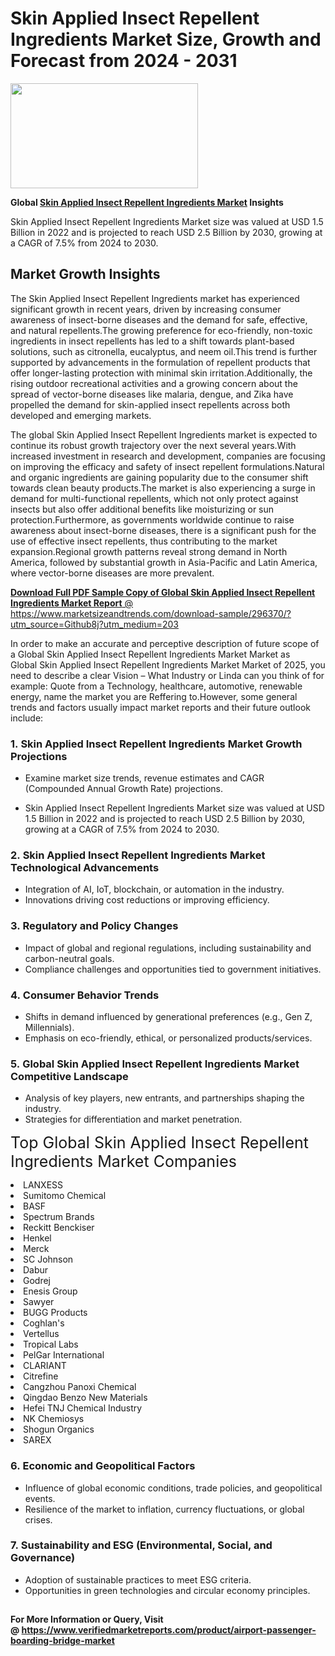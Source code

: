 <H1>Skin Applied Insect Repellent Ingredients Market Size, Growth and Forecast from 2024 - 2031</H1><img class="aligncenter size-medium wp-image-584254" src="https://thirdeyenews.in/wp-content/uploads/2024/09/Global-Market-Research-300x168.jpeg" alt="" width="300" height="168" /><p><strong>Global&nbsp;<a href="https://www.marketsizeandtrends.com/download-sample/296370/?utm_source=Github8j?utm_medium=203">Skin Applied Insect Repellent Ingredients Market</a> Insights</strong></p><p>Skin Applied Insect Repellent Ingredients Market size was valued at USD 1.5 Billion in 2022 and is projected to reach USD 2.5 Billion by 2030, growing at a CAGR of 7.5% from 2024 to 2030.</p><p><h2>Market Growth Insights</h2> <p>The Skin Applied Insect Repellent Ingredients market has experienced significant growth in recent years, driven by increasing consumer awareness of insect-borne diseases and the demand for safe, effective, and natural repellents.The growing preference for eco-friendly, non-toxic ingredients in insect repellents has led to a shift towards plant-based solutions, such as citronella, eucalyptus, and neem oil.This trend is further supported by advancements in the formulation of repellent products that offer longer-lasting protection with minimal skin irritation.Additionally, the rising outdoor recreational activities and a growing concern about the spread of vector-borne diseases like malaria, dengue, and Zika have propelled the demand for skin-applied insect repellents across both developed and emerging markets.</p> <p><a href="#"></a></p> <p>The global Skin Applied Insect Repellent Ingredients market is expected to continue its robust growth trajectory over the next several years.With increased investment in research and development, companies are focusing on improving the efficacy and safety of insect repellent formulations.Natural and organic ingredients are gaining popularity due to the consumer shift towards clean beauty products.The market is also experiencing a surge in demand for multi-functional repellents, which not only protect against insects but also offer additional benefits like moisturizing or sun protection.Furthermore, as governments worldwide continue to raise awareness about insect-borne diseases, there is a significant push for the use of effective insect repellents, thus contributing to the market expansion.Regional growth patterns reveal strong demand in North America, followed by substantial growth in Asia-Pacific and Latin America, where vector-borne diseases are more prevalent.<p><a href="#"></p><p><span class=""><strong>Download Full PDF Sample Copy of Global Skin Applied Insect Repellent Ingredients Market Report</strong> @ <a href="https://www.marketsizeandtrends.com/download-sample/296370/?utm_source=Github8j?utm_medium=203" target="_blank">https://www.marketsizeandtrends.com/download-sample/296370/?utm_source=Github8j?utm_medium=203</a></span></p><p>In order to make an accurate and perceptive description of future scope of a Global&nbsp;Skin Applied Insect Repellent Ingredients Market Market as Global&nbsp;Skin Applied Insect Repellent Ingredients Market Market of 2025, you need to describe a clear Vision &ndash; What Industry or Linda can you think of for example: Quote from a Technology, healthcare, automotive, renewable energy, name the market you are Reffering to.However, some general trends and factors usually impact market reports and their future outlook include:</p><h3>1.&nbsp;<strong>Skin Applied Insect Repellent Ingredients Market Growth Projections</strong></h3><ul><li>Examine market size trends, revenue estimates and CAGR (Compounded Annual Growth Rate) projections.</li><li><p>Skin Applied Insect Repellent Ingredients Market size was valued at USD 1.5 Billion in 2022 and is projected to reach USD 2.5 Billion by 2030, growing at a CAGR of 7.5% from 2024 to 2030.</p></li></ul><h3>2.&nbsp;<strong>Skin Applied Insect Repellent Ingredients Market Technological Advancements</strong></h3><ul><li>Integration of AI, IoT, blockchain, or automation in the industry.</li><li>Innovations driving cost reductions or improving efficiency.</li></ul><h3>3.&nbsp;<strong>Regulatory and Policy Changes</strong></h3><ul><li>Impact of global and regional regulations, including sustainability and carbon-neutral goals.</li><li>Compliance challenges and opportunities tied to government initiatives.</li></ul><h3>4.&nbsp;<strong>Consumer Behavior Trends</strong></h3><ul><li>Shifts in demand influenced by generational preferences (e.g., Gen Z, Millennials).</li><li>Emphasis on eco-friendly, ethical, or personalized products/services.</li></ul><h3>5.&nbsp;<strong>Global Skin Applied Insect Repellent Ingredients Market Competitive Landscape</strong></h3><ul><li>Analysis of key players, new entrants, and partnerships shaping the industry.</li><li>Strategies for differentiation and market penetration.</li></ul><p data-pm-slice="1 1 []"><span style="color: inherit; font-family: inherit; font-size: 25px;">Top Global Skin Applied Insect Repellent Ingredients Market Companies</span></p><div class="" data-test-id=""><p><li>LANXESS</li><li> Sumitomo Chemical</li><li> BASF</li><li> Spectrum Brands</li><li> Reckitt Benckiser</li><li> Henkel</li><li> Merck</li><li> SC Johnson</li><li> Dabur</li><li> Godrej</li><li> Enesis Group</li><li> Sawyer</li><li> BUGG Products</li><li> Coghlan's</li><li> Vertellus</li><li> Tropical Labs</li><li> PelGar International</li><li> CLARIANT</li><li> Citrefine</li><li> Cangzhou Panoxi Chemical</li><li> Qingdao Benzo New Materials</li><li> Hefei TNJ Chemical Industry</li><li> NK Chemiosys</li><li> Shogun Organics</li><li> SAREX</li></p></div><h3>6.&nbsp;<strong>Economic and Geopolitical Factors</strong></h3><ul><li>Influence of global economic conditions, trade policies, and geopolitical events.</li><li>Resilience of the market to inflation, currency fluctuations, or global crises.</li></ul><h3>7.&nbsp;<strong>Sustainability and ESG (Environmental, Social, and Governance)</strong></h3><ul><li>Adoption of sustainable practices to meet ESG criteria.</li><li>Opportunities in green technologies and circular economy principles.</li></ul><h2><strong style="font-size: 14px;">For More Information or Query, Visit @&nbsp;</strong><a style="background-color: #ffffff; font-size: 14px;" href="https://www.marketsizeandtrends.com/report/skin-applied-insect-repellent-ingredients-market/" target="_blank">https://www.verifiedmarketreports.com/product/airport-passenger-boarding-bridge-market</a></h2>